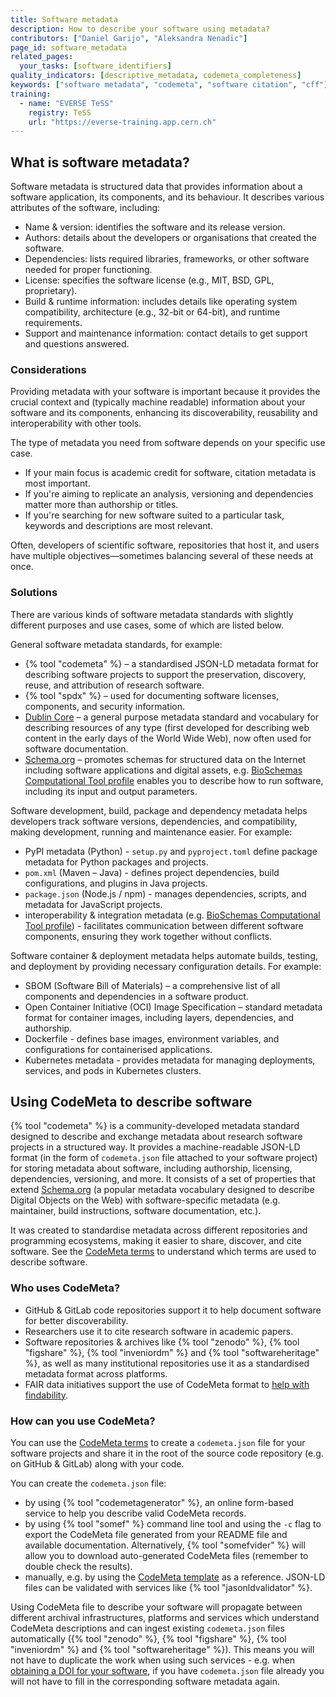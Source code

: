 ```yaml
---
title: Software metadata
description: How to describe your software using metadata?
contributors: ["Daniel Garijo", "Aleksandra Nenadic"]
page_id: software_metadata
related_pages:
  your_tasks: [software_identifiers]
quality_indicators: [descriptive_metadata, codemeta_completeness]
keywords: ["software metadata", "codemeta", "software citation", "cff"]
training:
  - name: "EVERSE TeSS"
    registry: TeSS
    url: "https://everse-training.app.cern.ch"
---
```



## What is software metadata?

Software metadata is structured data that provides information about a software application, its components, and its behaviour.
It describes various attributes of the software, including:

- Name & version: identifies the software and its release version.
- Authors: details about the developers or organisations that created the software.
- Dependencies: lists required libraries, frameworks, or other software needed for proper functioning.
- License: specifies the software license (e.g., MIT, BSD, GPL, proprietary).
- Build & runtime information: includes details like operating system compatibility, architecture (e.g., 32-bit or 64-bit), and runtime requirements.
- Support and maintenance information: contact details to get support and questions answered.

### Considerations

Providing metadata with your software is important because it provides the crucial context and (typically machine readable) information about your software and its components, enhancing its discoverability, reusability and interoperability with other tools.

The type of metadata you need from software depends on your specific use case.

- If your main focus is academic credit for software, citation metadata is most important.
- If you're aiming to replicate an analysis, versioning and dependencies matter more than authorship or titles.
- If you're searching for new software suited to a particular task, keywords and descriptions are most relevant.

Often, developers of scientific software, repositories that host it, and users have multiple objectives—sometimes balancing several of these needs at once.

### Solutions

There are various kinds of software metadata standards with slightly different purposes and use cases, some of which are listed below.

General software metadata standards, for example:

- {% tool "codemeta" %} – a standardised JSON-LD metadata format for describing software projects to support the preservation, discovery, reuse, and attribution of research software.
- {% tool "spdx" %} – used for documenting software licenses, components, and security information.
- [Dublin Core](https://www.dublincore.org/) – a general purpose metadata standard and vocabulary for describing resources of any type 
(first developed for describing web content in the early days of the World Wide Web), now often used for software documentation.
- [Schema.org](https://schema.org/) – promotes schemas for structured data on the Internet including software applications and digital assets, e.g. 
[BioSchemas Computational Tool profile](https://bioschemas.org/profiles/ComputationalTool/1.1-DRAFT) enables you to describe how to run software, including its input and output parameters.

Software development, build, package and dependency metadata helps developers track software versions, dependencies, and compatibility, making development, running and maintenance easier.
For example:

- PyPI metadata (Python) - `setup.py` and `pyproject.toml` define package metadata for Python packages and projects.
- `pom.xml` (Maven – Java) - defines project dependencies, build configurations, and plugins in Java projects.
- `package.json` (Node.js / npm) - manages dependencies, scripts, and metadata for JavaScript projects.
- interoperability & integration metadata (e.g. [BioSchemas Computational Tool profile](https://bioschemas.org/profiles/ComputationalTool/1.1-DRAFT)) -
facilitates communication between different software components, ensuring they work together without conflicts.

Software container & deployment metadata helps automate builds, testing, and deployment by providing necessary configuration details.
For example:

- SBOM (Software Bill of Materials) – a comprehensive list of all components and dependencies in a software product.
- Open Container Initiative (OCI) Image Specification – standard metadata format for container images, including layers, dependencies, and authorship.
- Dockerfile - defines base images, environment variables, and configurations for containerised applications.
- Kubernetes metadata - provides metadata for managing deployments, services, and pods in Kubernetes clusters.

## Using CodeMeta to describe software

{% tool "codemeta" %} is a community-developed metadata standard designed to describe and exchange metadata about research software projects in a structured way.
It provides a machine-readable JSON-LD format (in the form of `codemeta.json` file attached to your software project) for storing metadata about software, including authorship, licensing, dependencies, versioning, and more.
It consists of a set of properties that extend [Schema.org](https://schema.org) (a popular metadata vocabulary designed to describe Digital Objects on the Web) with software-specific metadata (e.g. maintainer, build instructions, software documentation, etc.).

It was created to standardise metadata across different repositories and programming ecosystems, making it easier to share, discover, and cite software.
See the [CodeMeta terms](https://codemeta.github.io/terms/) to understand which terms are used to describe software.

### Who uses CodeMeta?

- GitHub & GitLab code repositories support it to help document software for better discoverability.
- Researchers use it to cite research software in academic papers.
- Software repositories & archives like {% tool "zenodo" %}, {% tool "figshare" %}, {% tool "inveniordm" %} and {% tool "softwareheritage" %}, as well as many institutional repositories use it as a standardised metadata format across platforms.
- FAIR data initiatives support the use of CodeMeta format to [help with findability](https://zenodo.org/records/13996966/files/DASH_FAIR_CodeMeta_Oct_2024.pdf).

### How can you use CodeMeta?

You can use the [CodeMeta terms](https://codemeta.github.io/terms/) to create a `codemeta.json` file for your software projects and share it in the root of the source code repository (e.g. on GitHub & GitLab) along with your code.

You can create the `codemeta.json` file:
* by using {% tool "codemetagenerator" %}, an online form-based service to help you describe valid CodeMeta records.
* by using {% tool "somef" %} command line tool and using the `-c` flag to export the CodeMeta file generated from your README file and available documentation. 
Alternatively, {% tool "somefvider" %} will allow you to download auto-generated CodeMeta files (remember to double check the results).
* manually, e.g. by using the [CodeMeta template](https://github.com/codemeta/codemeta/blob/master/codemeta.json) as a reference. JSON-LD files can be validated with services like {% tool "jasonldvalidator" %}.

Using CodeMeta file to describe your software will propagate between different archival infrastructures, platforms and services which understand CodeMeta descriptions and can ingest existing `codemeta.json` files automatically ({% tool "zenodo" %}, {% tool "figshare" %}, {% tool "inveniordm" %} and {% tool "softwareheritage" %}).
This means you will not have to duplicate the work when using such services - e.g. when [obtaining a DOI for your software](./software_identifiers), if you have `codemeta.json` file already you will not have to fill in the corresponding software metadata again.